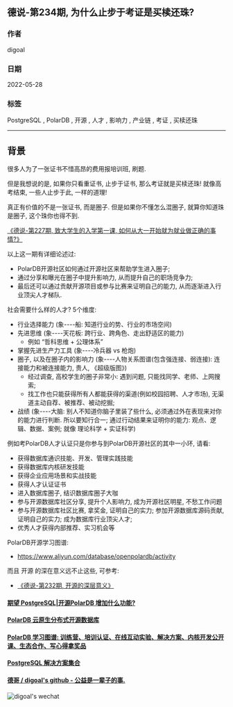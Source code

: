 ## 德说-第234期, 为什么止步于考证是买椟还珠?    
                                                    
### 作者                                                    
digoal                                                    
                                                    
### 日期                                                    
2022-05-28                                         
                                                    
### 标签                                                    
PostgreSQL , PolarDB , 开源 , 人才 , 影响力 , 产业链 , 考证 , 买椟还珠                                    
                                                    
----                                      
                                                    
## 背景    
很多人为了一张证书不惜高昂的费用报培训班, 刷题.    
  
但是我想说的是, 如果你只看重证书, 止步于证书, 那么考证就是买椟还珠! 就像高考结束, 一些人止步于此, 一样的道理!    
  
真正有价值的不是一张证书, 而是圈子. 但是如果你不懂怎么混圈子, 就算你知道珠是圈子, 这个珠你也得不到.    
  
[《德说-第227期, 致大学生的入学第一课, 如何从大一开始就为就业做正确的事情?》](../202305/20230513_01.md)    
  
以上这一期有详细论述过:  
- PolarDB开源社区如何通过开源社区来帮助学生进入圈子;   
- 通过分享和曝光在圈子中提升影响力, 从而提升自己的职场竞争力;   
- 最后还可以通过贡献开源项目或参与比赛来证明自己的能力, 从而逐渐进入行业顶尖人才梯队.    
  
社会需要什么样的人才?   5个维度:        
- 行业选择能力 (象----船: 知道行业的势、行业的市场空间)      
- 先进思维 (象----天花板: 跨行业、跨角色、走出舒适区的能力)    
    - 例如 “哲科思维 + 公理体系”      
- 掌握先进生产力工具 (象----冷兵器 vs 枪炮)      
- 圈子, 以及在圈子内的影响力 (象----人物关系图谱(包含强连接、弱连接): 连接能力和被连接能力, 贵人, 《超级版图》)    
    - 经过调查, 高校学生的圈子非常小: 遇到问题, 只能找同学、老师、上网搜索;   
    - 找工作也只能获得所有人都能获得的渠道(例如校园招聘、人才市场), 无渠道主动自荐、被推荐、被动挖掘;      
- 战绩 (象----大脑: 别人不知道你脑子里装了些什么, 必须通过外在表现来对你的能力进行判断.   所以要知行合一;   通过行动结果来证明你的能力: 观点、逻辑、数据、案例;   就像 理论科学 + 实证科学)       
  
例如考PolarDB人才认证只是你参与到PolarDB开源社区的其中一小环, 请看:    
- 获得数据库通识技能、开发、管理实践技能  
- 获得数据库内核研发技能  
- 获得企业应用场景和实战技能  
- 获得人才认证证书  
- 进入数据库圈子, 结识数据库圈子大咖  
- 参与开源数据库社区分享, 提升个人影响力, 成为开源社区明星, 不愁工作问题  
- 参与开源数据库社区比赛, 拿奖金, 证明自己的实力; 参加开源数据库源码贡献, 证明自己的实力; 成为数据库行业顶尖人才;  
- 优秀人才获得内部推荐、实习机会等  
  
PolarDB开源学习图谱:   
- https://www.aliyun.com/database/openpolardb/activity  
  
  
而且 开源 的深在意义远不止这些, 可参考:  
- [《德说-第232期, 开源的深层意义》](../202305/20230528_02.md)    
  
  
#### [期望 PostgreSQL|开源PolarDB 增加什么功能?](https://github.com/digoal/blog/issues/76 "269ac3d1c492e938c0191101c7238216")
  
  
#### [PolarDB 云原生分布式开源数据库](https://github.com/ApsaraDB "57258f76c37864c6e6d23383d05714ea")
  
  
#### [PolarDB 学习图谱: 训练营、培训认证、在线互动实验、解决方案、内核开发公开课、生态合作、写心得拿奖品](https://www.aliyun.com/database/openpolardb/activity "8642f60e04ed0c814bf9cb9677976bd4")
  
  
#### [PostgreSQL 解决方案集合](../201706/20170601_02.md "40cff096e9ed7122c512b35d8561d9c8")
  
  
#### [德哥 / digoal's github - 公益是一辈子的事.](https://github.com/digoal/blog/blob/master/README.md "22709685feb7cab07d30f30387f0a9ae")
  
  
![digoal's wechat](../pic/digoal_weixin.jpg "f7ad92eeba24523fd47a6e1a0e691b59")
  
